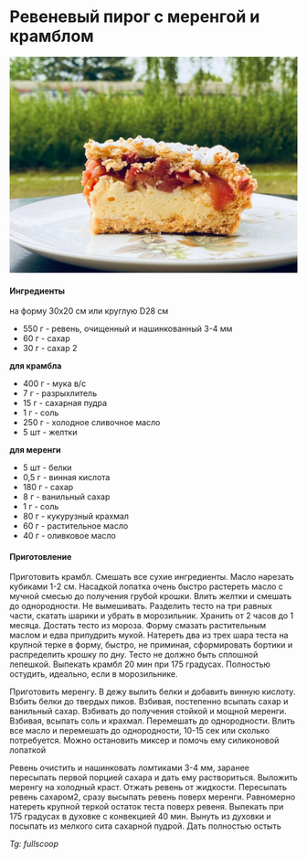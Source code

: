 # Ревеневый пирог с меренгой и крамблом

![Ревеневый пирог с меренгой и крамблом](../../pics/photo_2023-05-12_12-11-10.jpg)

#### Ингредиенты
на форму 30х20 см или круглую D28 см

* 550 г - ревень, очищенный и нашинкованный 3-4 мм 
* 60 г - сахар
* 30 г - сахар 2
  
**для крамбла**

* 400 г - мука в/с
* 7 г - разрыхлитель
* 15 г - сахарная пудра
* 1 г - соль
* 250 г - холодное сливочное масло
* 5 шт - желтки

**для меренги**

* 5 шт - белки
* 0,5 г - винная кислота
* 180 г - сахар
* 8 г - ванильный сахар
* 1 г - соль
* 80 г - кукурузный крахмал
* 60 г - растительное масло
* 40 г - оливковое масло
  
#### Приготовление

Приготовить крамбл. Смешать все сухие ингредиенты. Масло нарезать кубиками 1-2 см. Насадкой лопатка очень быстро растереть масло с мучной смесью до получения грубой крошки. Влить желтки и смешать до однородности. Не вымешивать. Разделить тесто на три равных части, скатать шарики и убрать в морозильник. Хранить от 2 часов до 1 месяца. Достать тесто из мороза. Форму смазать растительным маслом и едва припудрить мукой. Натереть два из трех шара теста на крупной терке в форму, быстро, не приминая, сформировать бортики и распределить крошку по дну. Тесто не должно быть сплошной лепешкой. Выпекать крамбл 20 мин при 175 градусах. Полностью остудить, идеально, если в морозильнике.  

Приготовить меренгу. В дежу вылить белки и добавить винную кислоту. Взбить белки до твердых пиков. Взбивая, постепенно всыпать сахар и ванильный сахар. Взбивать до получения стойкой и мощной меренги. Взбивая, всыпать соль и крахмал. Перемешать до однородности. Влить все масло и перемешать до однородности, 10-15 сек или сколько потребуется. Можно остановить миксер и помочь ему силиконовой лопаткой

Ревень очистить и нашинковать ломтиками 3-4 мм, заранее пересыпать первой порцией сахара и дать ему раствориться. Выложить меренгу на холодный краст. Отжать ревень от жидкости. Пересыпать ревень сахаром2, сразу высыпать ревень поверх меренги. Равномерно натереть крупной теркой остаток теста поверх ревеня. Выпекать при 175 градусах в духовке с конвекцией 40 мин. Вынуть из духовки и посыпать из мелкого сита сахарной пудрой. Дать полностью остыть

*Tg: fullscoop*
